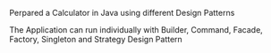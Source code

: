 Perpared a Calculator in Java using different Design Patterns

The Application can run individually with Builder, Command, Facade, Factory, Singleton and Strategy Design Pattern
